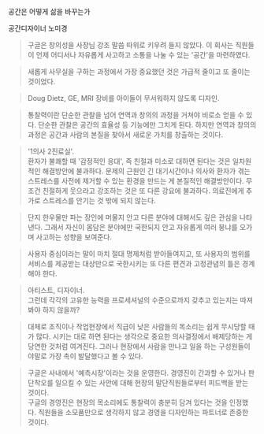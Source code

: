 공간은 어떻게 삶을 바꾸는가

공간디자이너 노미경

> 구글은 창의성을 사장님 강조 말씀 따위로 키우려 들지 않았다. 이 회사는 직원들이 언제 어디서나 자유롭게 사고하고 소통을 나눌 수 있는 '공간'을 마련하였다.   
  

  
> 새롭게 사무실을 구하는 과정에서 가장 중요했던 것은 가급적 줄이고 또 줄이는 것이었다.  

> Doug Dietz, GE, MRI 장비를 아이들이 무서워하지 않도록 디자인. 

> 통찰력이란 단순한 관찰을 넘어 연역과 창의의 과정을 거쳐야 비로소 얻을 수 있다. 단순한 관찰은 공간의 효율성 등 기능에만 그치게 된다. 하지만 연역과 창의의 과정은 공간과 사람의 본질을 찾아서 새로운 가치를 창출하는 것이다.  

> '1의사 2진료실'.  
환자가 불쾌할 때 '감정적인 응대', 즉 친절과 미소로 대하면 된다는 것은 일차원적인 해결방안에 불과하다. 문제의 근원인 긴 대기시간이나 의사와 환자가 겪는 스트레스를 사전에 제거할 수 있는 환경을 만드는 게 본질적인 해결방안이다.  무조건 친절하게 웃으라고 강조하는 것은 또 다른 강요에 불과하다. 의료진에게 추가로 스트레스를 안기는 것 밖에 되지 않는다.  

> 단지 한우물만 파는 장인에 머물지 안고 다른 분야에 대해서도 깊은 관심을 나타낸다. 그래서 자신이 몸담은 분야에만 국한되지 안고 자유롭게 여러 붕냐를 오가며 사고하는 성향을 보여준다.  

> 사용자 중심이라는 말이 마치 절대 명제처럼 받아들여지고, 또 사용자의 범위를 서비스를 제공받는 대상만으로 국한시키는 또 다른 편견과 고정관념의 틀은 경계해야 한다.  

> 아티스트, 디자이너.  
> 그런데 각각의 고유한 능력을 프로세셔널의 수준으로까지 갖추고 있는지는 따져봐야 하지 않을까?

> 대체로 조직이나 작업현장에서 직급이 낮은 사람들의 목소리는 쉽게 무시당할 때가 많다. 시키는 대로 하면 된다는 생각으로 중요한 의사결정에서 배제당하는 게 당연한 것처럼 여겨진다. 그러나 현장에서 사람을 만나고 일을 하는 구성원들이야말로 가장 촉이 발달했다고 볼 수 있다.  

> 구글은 사내에서 '예측시장'이라는 것을 운영한다. 경영진이 간과할 수 있거나 판단착오를 일으킬 수 있는 사안에 대해 현장의 말단직원들로부터 피드백을 받는 것이다.   
> 구글의 경영진은 현장의 목소리에도 통찰력이 충분히 담겨 있다는 것을 인정했다. 직원들을 소모품만으로 생각하지 않고 경영을 디자인하는 파트너로 존중한 것이다. 